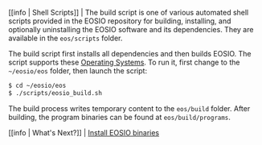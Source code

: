 
[[info | Shell Scripts]]
| The build script is one of various automated shell scripts provided in the EOSIO repository for building, installing, and optionally uninstalling the EOSIO software and its dependencies. They are available in the `eos/scripts` folder.

The build script first installs all dependencies and then builds EOSIO. The script supports these [Operating Systems](../../../../../README.md#supported-operating-systems). To run it, first change to the `~/eosio/eos` folder, then launch the script:

```sh
$ cd ~/eosio/eos
$ ./scripts/eosio_build.sh
```

The build process writes temporary content to the `eos/build` folder. After building, the program binaries can be found at `eos/build/programs`.

[[info | What's Next?]]
| [Install EOSIO binaries](../03_install-eosio-binaries.md)
